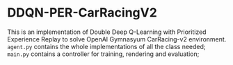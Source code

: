 # DDQN-PER-CarRacingV2

This is an implementation of Double Deep Q-Learning with Prioritized Experience Replay to solve OpenAI Gymnasyum CarRacing-v2 environment. 
```agent.py``` contains the whole implementations of all the class needed;
```main.py``` contains a controller for training, rendering and evaluation;
